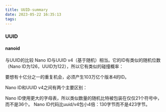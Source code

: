 ```yaml
---
title: UUID-summary
date: 2023-05-22 16:35:13
tags:
---
```

### UUID


#### nanoid
与UUID的比较
Nano ID与UUID v4（基于随机）相当。它的ID有类似的随机位数（Nano ID为126，UUID为122），所以它有类似的碰撞概率：

要想有十亿分之一的重复机会，必须产生103万亿个版本4的ID。

Nano ID和UUID v4之间有两个主要区别：

Nano ID使用更大的字母表，所以类似数量的随机比特被包装在仅仅21个符号中，而不是36个。
Nano ID代码比uuid/v4包小4倍：130字节而不是423字节。